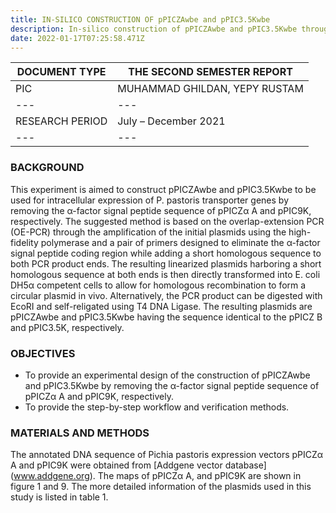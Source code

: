 ```yaml
---
title: IN-SILICO CONSTRUCTION OF pPICZAwbe and pPIC3.5Kwbe
description: In-silico construction of pPICZAwbe and pPIC3.5Kwbe through the elimination of the α-factor signal peptide coding region from pPICZα A and pPIC9K, respectively. 
date: 2022-01-17T07:25:58.471Z
---
```

| DOCUMENT TYPE | THE SECOND SEMESTER REPORT |
|---|---|
| PIC | MUHAMMAD GHILDAN, YEPY RUSTAM |
|---|---|
| RESEARCH PERIOD | July – December 2021 |
|---|---|

### BACKGROUND

This experiment is aimed to construct pPICZAwbe and pPIC3.5Kwbe to be used for intracellular expression of P. pastoris transporter genes by removing the α-factor signal peptide sequence of pPICZα A and pPIC9K, respectively. The suggested method is based on the overlap-extension PCR (OE-PCR) through the amplification of the initial plasmids using the high-fidelity polymerase and a pair of primers designed to eliminate the α-factor signal peptide coding region while adding a short homologous sequence to both PCR product ends. The resulting linearized plasmids harboring a short homologous sequence at both ends is then directly transformed into E. coli DH5α competent cells to allow for homologous recombination to form a circular plasmid in vivo. Alternatively, the PCR product can be digested with EcoRI and self-religated using T4 DNA Ligase. The resulting plasmids are pPICZAwbe and pPIC3.5Kwbe having the sequence identical to the pPICZ B and pPIC3.5K, respectively. 

### OBJECTIVES

- To provide an experimental design of the construction of pPICZAwbe and pPIC3.5Kwbe by removing the α-factor signal peptide sequence of pPICZα A and pPIC9K, respectively.
- To provide the step-by-step workflow and verification methods.

### MATERIALS AND METHODS

The annotated DNA sequence of Pichia pastoris expression vectors pPICZα A and pPIC9K were obtained from [Addgene vector database] (www.addgene.org). The maps of pPICZα A, and pPIC9K are shown in figure 1 and 9. The more detailed information of the plasmids used in this study is listed in table 1.
